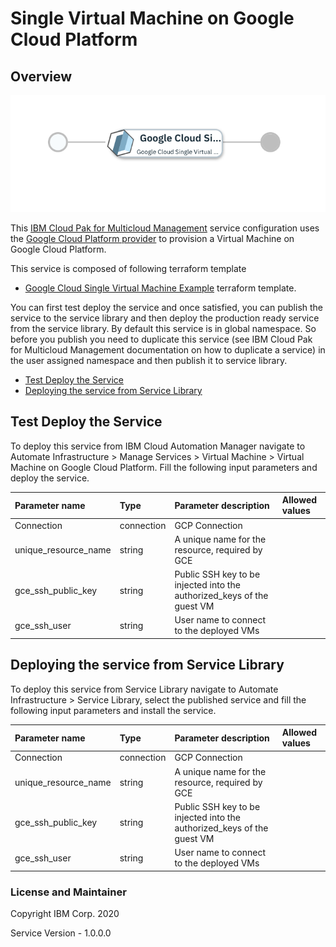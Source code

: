 # Single Virtual Machine on Google Cloud Platform

## Overview
![alt text](./VMOnGCP.png)

This [IBM Cloud Pak for Multicloud Management](https://www.ibm.com/support/knowledgecenter/SSFC4F/product_welcome_cloud_pak.html) service configuration uses the [Google Cloud Platform provider](https://www.terraform.io/docs/providers/google/index.html) to provision a Virtual Machine on Google Cloud Platform.

This service is composed of following terraform template

- [Google Cloud Single Virtual Machine Example](https://github.com/IBM-CAMHub-Open/starterlibrary/tree/2.4/Google/terraform/hcl/singleVM) terraform template.

You can first test deploy the service and once satisfied, you can publish the service to the service library and then deploy the production ready service from the service library. 
By default this service is in global namespace. So before you publish you need to duplicate this service (see IBM Cloud Pak for Multicloud Management documentation on how to duplicate a service) in the user assigned namespace and then publish it to service library.

* [Test Deploy the Service](#test-deploy-the-service)
* [Deploying the service from Service Library](#deploying-the-service-from-service-library)

## Test Deploy the Service

To deploy this service from IBM Cloud Automation Manager navigate to Automate Infrastructure > Manage Services > Virtual Machine > Virtual Machine on Google Cloud Platform. Fill the following input parameters and deploy the service.

| Parameter name                  | Type            | Parameter description          | Allowed values |
| :---                            | :---            | :---                           | :---           |
| Connection                      | connection      | GCP Connection                 | |
| unique_resource_name            | string          | A unique name for the resource, required by GCE                                                                                  | |
| gce_ssh_public_key              | string          | Public SSH key to be injected into the authorized_keys of the guest VM                                                      | |
| gce_ssh_user                    | string          | User name to connect to the deployed VMs                                                                                  | |

## Deploying the service from Service Library

To deploy this service from Service Library navigate to Automate Infrastructure > Service Library, select the published service and fill the following input parameters and install the service.

| Parameter name                  | Type            | Parameter description          | Allowed values |
| :---                            | :---            | :---                           | :---           |
| Connection                      | connection      | GCP Connection                 | |
| unique_resource_name            | string          | A unique name for the resource, required by GCE                                                                                  | |
| gce_ssh_public_key              | string          | Public SSH key to be injected into the authorized_keys of the guest VM                                                      | |
| gce_ssh_user                    | string          | User name to connect to the deployed VMs                                                                                  | |

### License and Maintainer

Copyright IBM Corp. 2020

Service Version - 1.0.0.0  
 